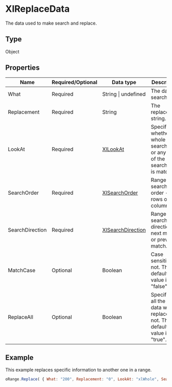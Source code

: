 # XlReplaceData

The data used to make search and replace.

## Type

Object

## Properties

| **Name** | **Required/Optional** | **Data type** | **Description** |
| ------------- | ------------- | ------------- | ------------- |
| What | Required | String &#124; undefined | The data to search for. |
| Replacement | Required | String | The replacement string. |
| LookAt | Required | [XlLookAt](./XlLookAt.md) | Specifies whether the whole search text or any part of the search text is matched. |
| SearchOrder | Required | [XlSearchOrder](./XlSearchOrder.md) | Range search order - by rows or by columns. |
| SearchDirection  | Required| [XlSearchDirection](./XlSearchDirection.md) | Range search direction - next match or previous match. |
| MatchCase | Optional | Boolean | Case sensitive or not. The default value is "false". |
| ReplaceAll | Optional | Boolean | Specifies if all the found data will be replaced or not. The default value is "true". |

## Example

This example replaces specific information to another one in a range.

```javascript
oRange.Replace( { What: "200", Replacement: "0", LookAt: "xlWhole", SearchOrder: "xlByColumns", SearchDirection: "xlNext", MatchCase: true, ReplaceAll: true } );
```